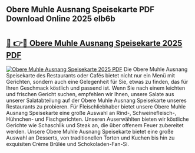 ## Obere Muhle Ausnang Speisekarte PDF Download Online 2025 eIb6b

# <h2><a href="http://gc6j612.nevu.top/?p=Obere+Muhle+Ausnang+Speisekarte">🔗 👉🔴 Obere Muhle Ausnang Speisekarte 2025 PDF</a></h2>

[![Obere Muhle Ausnang Speisekarte 2025 PDF](https://i.imgur.com/dBaPXMq.png)](http://gc6j612.nevu.top/?p=Obere+Muhle+Ausnang+Speisekarte)
Die Obere Muhle Ausnang Speisekarte des Restaurants oder Cafés bietet nicht nur ein Menü mit Gerichten, sondern auch eine Gelegenheit für Sie, etwas zu finden, das für Ihren Geschmack köstlich und passend ist. Wenn Sie nach einem leichten und frischen Gericht suchen, empfehlen wir Ihnen, unsere Salate aus unserer Salatabteilung auf der Obere Muhle Ausnang Speisekarte unseres Restaurants zu probieren. Für Fleischliebhaber bietet unsere Obere Muhle Ausnang Speisekarte eine große Auswahl an Rind-, Schweinefleisch-, Hühnchen- und Fischgerichten. Unseren Auserwählten bieten wir köstliche Gerichte wie Schaschlik und Steak an, die über offenem Feuer zubereitet werden. Unsere Obere Muhle Ausnang Speisekarte bietet eine große Auswahl an Desserts, von traditionellen Torten und Kuchen bis hin zu exquisiten Crème Brûlée und Schokoladen-Fan-Si.
